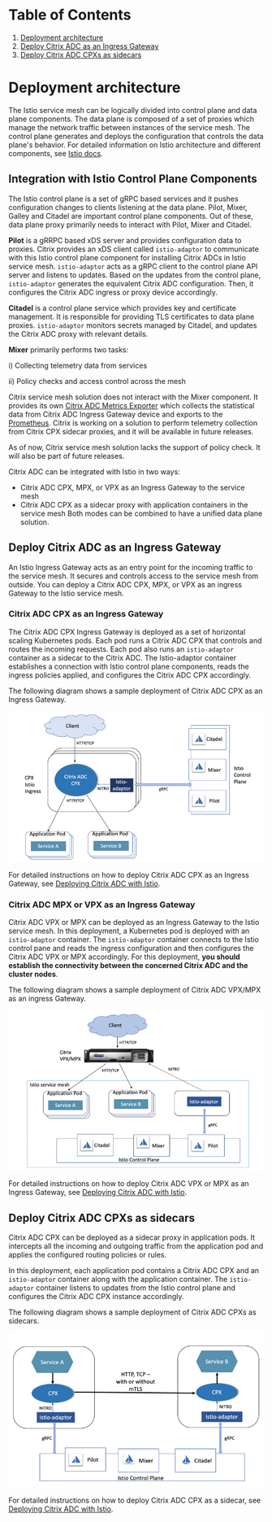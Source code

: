 # Table of Contents
1. [Deployment architecture](#deployment-architecture)
2. [Deploy Citrix ADC as an Ingress Gateway](#deploy-citrix-adc-as-an-ingress-gateway)
3. [Deploy Citrix ADC CPXs as sidecars](#deploy-citrix-adc-cpxs-as-sidecars)

# <a name="deployment-architecture">Deployment architecture</a>

The Istio service mesh can be logically divided into control plane and data plane components. The data plane is composed of a set of proxies which manage the network traffic between instances of the service mesh. The control plane generates and deploys the configuration that controls the data plane's behavior.
For detailed information on Istio architecture and different components, see [Istio docs](https://istio.io/docs/concepts/what-is-istio/#architecture).

## Integration with Istio Control Plane Components

The Istio control plane is a set of gRPC based services and it pushes configuration changes to clients listening at the data plane. Pilot, Mixer, Galley and Citadel are important control plane components. Out of these, data plane proxy primarily needs to interact with Pilot, Mixer and Citadel.
 
**Pilot** is a gRRPC based xDS server and provides configuration data to proxies. Citrix provides an xDS client called `istio-adaptor` to communicate with this Istio control plane component for installing Citrix ADCs in Istio service mesh. `istio-adaptor` acts as a gRPC client to the control plane API server and listens to updates. Based on the updates from the control plane, `istio-adaptor` generates the equivalent Citrix ADC configuration. Then, it configures the Citrix ADC ingress or proxy device accordingly.

**Citadel** is a control plane service which provides key and certificate management. It is responsible for providing TLS certificates to data plane proxies. `istio-adaptor` monitors secrets managed by Citadel, and updates the Citrix ADC proxy with relevant details.

**Mixer** primarily performs two tasks:

i) Collecting telemetry data from services 

ii) Policy checks and access control across the mesh

Citrix service mesh solution does not interact with the Mixer component. It provides its own [Citrix ADC Metrics Exporter](https://github.com/citrix/citrix-adc-metrics-exporter) which collects the statistical data from Citrix ADC Ingress Gateway device and exports to the [Prometheus](https://prometheus.io). Citrix is working on a solution to perform telemetry collection from Citrix CPX sidecar proxies, and it will be available in future releases. 

As of now, Citrix service mesh solution lacks the support of policy check. It will also be part of future releases.


Citrix ADC can be integrated with Istio in two ways:

-  Citrix ADC CPX, MPX, or VPX as an Ingress Gateway to the service mesh
-  Citrix ADC CPX as a sidecar proxy with application containers in the service mesh
Both modes can be combined to have a unified data plane solution.


  
## <a name="deploy-citrix-adc-as-an-ingress-gateway">Deploy Citrix ADC as an Ingress Gateway</a>

An Istio Ingress Gateway acts as an entry point for the incoming traffic to the service mesh. It secures and controls access to the service mesh from outside. You can deploy a Citrix ADC CPX, MPX, or VPX as an ingress Gateway to the Istio service mesh.

### Citrix ADC CPX as an Ingress Gateway

The Citrix ADC CPX Ingress Gateway is deployed as a set of horizontal scaling Kubernetes pods. Each pod runs a Citrix ADC CPX that controls and routes the incoming requests.
Each pod also runs an `istio-adaptor` container as a sidecar to the Citrix ADC. The Istio-adaptor container establishes a connection with Istio control plane components, reads the ingress policies applied, and configures the Citrix ADC CPX accordingly.

The following diagram shows a sample deployment of Citrix ADC CPX as an Ingress Gateway.

![CPX-ingress](media/CPX-ingress.jpeg)

For detailed instructions on how to deploy Citrix ADC CPX as an Ingress Gateway, see [Deploying Citrix ADC with Istio](../deployment/README.md).

### Citrix ADC MPX or VPX as an Ingress Gateway

Citrix ADC VPX or MPX can be deployed as an Ingress Gateway to the Istio service mesh. In this deployment, a Kubernetes pod is deployed with an `istio-adaptor` container. The `istio-adaptor` container connects to the Istio control pane and reads the ingress configuration and then configures the Citrix ADC VPX or MPX accordingly. For this deployment, <b>you should establish the connectivity between the concerned Citrix ADC and the cluster nodes</b>.

The following diagram shows a sample deployment of Citrix ADC VPX/MPX as an ingress Gateway.

![vpx-ingress](media/vpx-ingress.jpeg)

For detailed instructions on how to deploy Citrix ADC VPX or MPX as an Ingress Gateway, see [Deploying Citrix ADC with Istio](../deployment/README.md).

## <a name="deploy-citrix-adc-cpxs-as-sidecars">Deploy Citrix ADC CPXs as sidecars</a>

Citrix ADC CPX can be deployed as a sidecar proxy in application pods. It intercepts all the incoming and outgoing traffic from the application pod and applies the configured routing policies or rules.

In this deployment, each application pod contains a Citrix ADC CPX and an `istio-adaptor` container along with the application container.
The `istio-adaptor` container listens to updates from the Istio control plane and configures the Citrix ADC CPX instance accordingly.

The following diagram shows a sample deployment of Citrix ADC CPXs as sidecars.

![cpx-proxy](media/cpx-proxy.jpeg)

For detailed instructions on how to deploy Citrix ADC CPX as a sidecar, see [Deploying Citrix ADC with Istio](../deployment/README.md).
